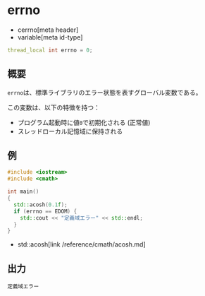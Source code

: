 # errno
* cerrno[meta header]
* variable[meta id-type]

```cpp
thread_local int errno = 0;
```

## 概要
`errno`は、標準ライブラリのエラー状態を表すグローバル変数である。

この変数は、以下の特徴を持つ：

- プログラム起動時に値`0`で初期化される (正常値)
- スレッドローカル記憶域に保持される


## 例
```cpp example
#include <iostream>
#include <cmath>

int main()
{
  std::acosh(0.1f);
  if (errno == EDOM) {
    std::cout << "定義域エラー" << std::endl;
  }
}
```
* std::acosh[link /reference/cmath/acosh.md]


## 出力
```
定義域エラー
```

